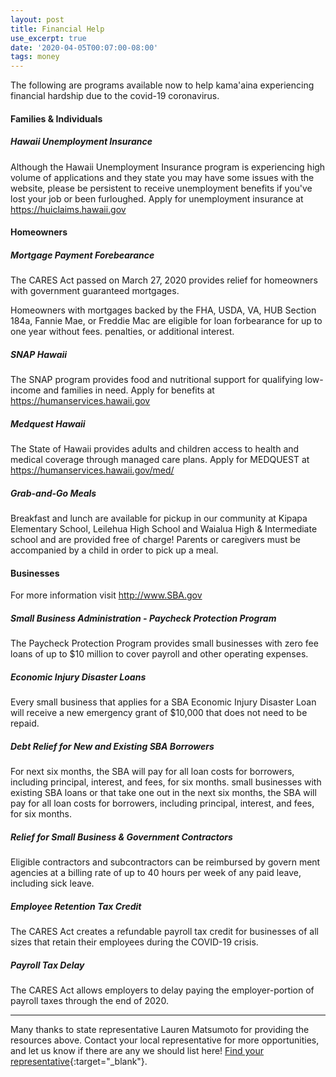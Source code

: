 ```yaml
---
layout: post
title: Financial Help
use_excerpt: true
date: '2020-04-05T00:07:00-08:00'
tags: money
---
```

The following are programs available now to help kama'aina experiencing financial hardship due to the covid-19 coronavirus. 

#### Families & Individuals

##### Hawaii Unemployment Insurance

Although the Hawaii Unemployment Insurance program is experiencing high volume of applications and they state you may have some issues with the website, please be persistent to receive unemployment benefits if you've lost your job or been furloughed. Apply for unemployment insurance at <https://huiclaims.hawaii.gov>

<!--more-->

#### Homeowners

##### Mortgage Payment Forebearance

The CARES Act passed on March 27, 2020 provides relief for homeowners with government guaranteed mortgages.

Homeowners with mortgages backed by the FHA, USDA, VA, HUB Section 184a, Fannie Mae, or Freddie Mac are eligible for loan forbearance for up to one year without fees. penalties, or additional interest.

##### SNAP Hawaii

The SNAP program provides food and nutritional support for qualifying low-income and families in need. Apply for benefits at <https://humanservices.hawaii.gov>

##### Medquest Hawaii

The State of Hawaii provides adults and children access to health and medical coverage through managed care plans. Apply for MEDQUEST at <https://humanservices.hawaii.gov/med/>

##### Grab-and-Go Meals

Breakfast and lunch are available for pickup in our community at Kipapa Elementary School, Leilehua High School and Waialua High & Intermediate school and are provided free of charge! Parents or caregivers must be accompanied by a child in order to pick up a meal.

#### Businesses

For more information visit <http://www.SBA.gov>

##### Small Business Administration - Paycheck Protection Program

The Paycheck Protection Program provides small businesses with zero fee loans of up to $10 million to cover payroll and other operating expenses.

##### Economic Injury Disaster Loans

Every small business that applies for a SBA Economic Injury Disaster Loan will receive a new emergency grant of $10,000 that does not need to be repaid.

##### Debt Relief for New and Existing SBA Borrowers

For next six months, the SBA will pay for all loan costs for borrowers, including principal, interest, and fees, for six months. small businesses with existing SBA loans or that take one out in the next six months, the SBA will pay for all loan costs for borrowers, including principal, interest, and fees, for six months.

##### Relief for Small Business & Government Contractors

Eligible contractors and subcontractors can be reimbursed by govern ment agencies at a billing rate of up to 40 hours per week of any paid leave, including sick leave.

##### Employee Retention Tax Credit

The CARES Act creates a refundable payroll tax credit for businesses of all sizes that retain their employees during the COVID-19 crisis.

##### Payroll Tax Delay

The CARES Act allows employers to delay paying the employer-portion of payroll taxes through the end of 2020.

---

Many thanks to state representative Lauren Matsumoto for providing the resources above. Contact your local representative for more opportunities, and let us know if there are any we should list here! [Find your representative](https://en.wikipedia.org/wiki/Hawaii_House_of_Representatives){:target="_blank"}.
